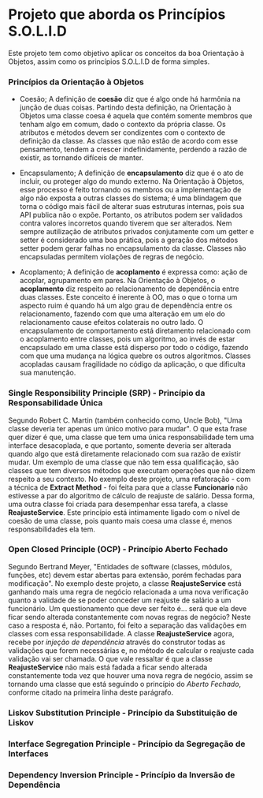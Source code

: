 # Projeto que aborda os Princípios S.O.L.I.D
Este projeto tem como objetivo aplicar os conceitos da boa Orientação à Objetos, assim como os princípios S.O.L.I.D de forma simples.


### Princípios da Orientação à Objetos
 - Coesão;
A definição de **coesão** diz que é algo onde há harmônia na junção de duas coisas. Partindo desta definição, na Orientação à Objetos uma classe coesa é aquela que contém somente membros que tenham algo em comum, dado o contexto da própria classe. Os atributos e métodos devem ser condizentes com o contexto de definição da classe. As classes que não estão de acordo com esse pensamento, tendem a crescer indefinidamente, perdendo a razão de existir, as tornando difíceis de manter.

 - Encapsulamento;
A definição de **encapsulamento** diz que é o ato de incluir, ou proteger algo do mundo externo.  Na Orientação à Objetos, esse processo é feito tornando os membros ou a implementação de algo não exposta a outras classes do sistema; é uma blindagem que torna o código mais fácil de alterar suas estruturas internas, pois sua API publica não o expõe. Portanto, os atributos podem ser validados contra valores incorretos quando tiverem que ser alterados. Nem sempre autilização de atributos privados conjutamente com um getter e setter é considerado uma boa prática, pois a geração dos métodos setter podem gerar falhas no encapsulamento da classe. Classes não encapsuladas permitem violações de regras de negócio.

 - Acoplamento;
A definição de **acoplamento** é expressa como: ação de acoplar, agrupamento em pares. Na Orientação à Objetos, o **acoplamento** diz respeito ao relacionamento de dependência entre duas classes. Este conceito é inerente à OO, mas o que o torna um aspecto ruim é quando há um algo grau de dependência entre os relacionamento, fazendo com que uma alteração em um elo do relacionamento cause efeitos colaterais no outro lado. O encapsulamento de comportamento está diretamento relacionado com o acoplamento entre classes, pois um algoritmo, ao invés de estar encapsulado em uma classe está disperso por todo o código, fazendo com que uma mudança na lógica quebre os outros algoritmos. Classes acopladas causam fragilidade no código da aplicação, o que dificulta sua manutenção.


### Single Responsibility Principle (SRP) - Princípio da Responsabilidade Única
Segundo Robert C. Martin (também conhecido como, Uncle Bob), "Uma classe deveria ter apenas um único motivo para mudar". O que esta frase quer dizer é que, uma classe que tem uma única responsabilidade tem uma interface desacoplada, e que portanto, somente deveria ser alterada quando algo que está diretamente relacionado com sua razão de existir mudar. Um exemplo de uma classe que não tem essa qualificação, são classes que tem diversos métodos que executam operações que não dizem respeito a seu contexto. No exemplo deste projeto, uma refatoração - com a técnica de **Extract Method** - foi feita para que a classe **Funcionario** não estivesse a par do algoritmo de cálculo de reajuste de salário. Dessa forma, uma outra classe foi criada para desempenhar essa tarefa, a classe **ReajusteService**. Este princípio está intimamente ligado com o nível de coesão de uma classe, pois quanto mais coesa uma classe é, menos responsabilidades ela tem.

### Open Closed Principle (OCP) - Princípio Aberto Fechado
Segundo Bertrand Meyer, "Entidades de software (classes, módulos, funções, etc) devem estar abertas para extensão, porém fechadas para modificação". No exemplo deste projeto, a classe **ReajusteService** está ganhando mais uma regra de negócio relacionada a uma nova verificação quanto a validade de se poder conceder um reajuste de salário a um funcionário. Um questionamento que deve ser feito é... será que ela deve ficar sendo alterada constantemente com novas regras de negócio? Neste caso a resposta é, não. Portanto, foi feito a separação das validações em classes com essa responsabilidade. A classe **ReajusteService** agora, recebe por *injeção de dependência* através do construtor todas as validações que forem necessárias e, no método de calcular o reajuste cada validação vai ser chamada. O que vale ressaltar é que a classe **ReajusteService** não mais está fadada a ficar sendo alterada constantemente toda vez que houver uma nova regra de negócio, assim se tornando uma classe que está seguindo o princípio do *Aberto Fechado*, conforme citado na primeira linha deste parágrafo.

### Liskov Substitution Principle - Princípio da Substituição de Liskov

### Interface Segregation Principle - Princípio da Segregação de Interfaces

### Dependency Inversion Principle - Princípio da Inversão de Dependência
